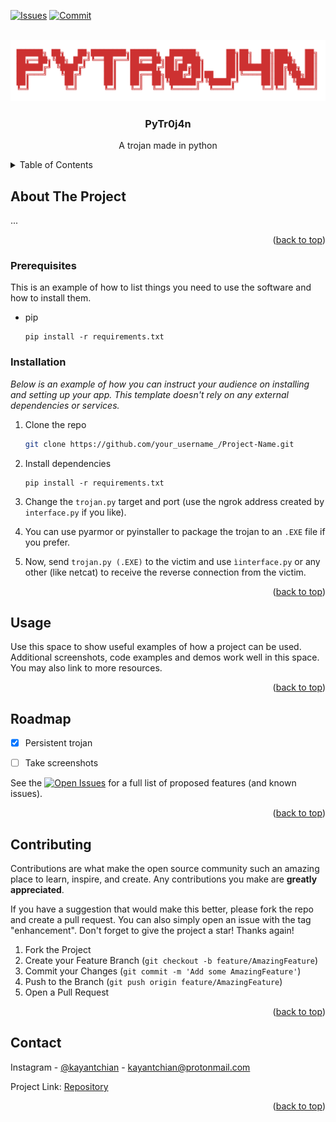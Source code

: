 <!-- Improved compatibility of back to top link: See: https://github.com/othneildrew/Best-README-Template/pull/73 -->
<a name="PyTr0j4n"></a>
<!--
*** Thanks for checking out the Best-README-Template. If you have a suggestion
*** that would make this better, please fork the repo and create a pull request
*** or simply open an issue with the tag "enhancement".
*** Don't forget to give the project a star!
*** Thanks again! Now go create something AMAZING! :D
-->



<!-- PROJECT SHIELDS -->
<!--
*** I'm using markdown "reference style" links for readability.
*** Reference links are enclosed in brackets [ ] instead of parentheses ( ).
*** See the bottom of this document for the declaration of the reference variables
*** for contributors-url, forks-url, etc. This is an optional, concise syntax you may use.
*** https://www.markdownguide.org/basic-syntax/#reference-style-links
-->
[![Issues][issues-shield]][issues-url]
[![Commit][commit-shield]][commit-url]


<!-- PROJECT LOGO-->
<br />
<div align="center">
  <a>
    <img src="images/logo.png" alt="Logo">
  </a>

  <h3 align="center">PyTr0j4n</h3>

  <p align="center">
    A trojan made in python
</div>



<!-- TABLE OF CONTENTS -->
<details>
  <summary>Table of Contents</summary>
  <ol>
    <li>
      <a href="#about-the-project">About The Project</a>
    </li>
    <li>
      <a href="#getting-started">Getting Started</a>
      <ul>
        <li><a href="#prerequisites">Prerequisites</a></li>
        <li><a href="#installation">Installation</a></li>
      </ul>
    </li>
    <li><a href="#usage">Usage</a></li>
    <li><a href="#roadmap">Roadmap</a></li>
  </ol>
</details>



<!-- ABOUT THE PROJECT -->
## About The Project
...
<p align="right">(<a href="#readme-top">back to top</a>)</p>


### Prerequisites

This is an example of how to list things you need to use the software and how to install them.
* pip
  ```
  pip install -r requirements.txt
  ```

### Installation

_Below is an example of how you can instruct your audience on installing and setting up your app. This template doesn't rely on any external dependencies or services._

1. Clone the repo
   ```sh
   git clone https://github.com/your_username_/Project-Name.git
   ```
2. Install dependencies
   ```pip
   pip install -r requirements.txt
   ```
3. Change the `trojan.py` target and port (use the ngrok address created by `interface.py` if you like). 
   
4. You can use pyarmor or pyinstaller to package the trojan to an `.EXE` file if you prefer.

5. Now, send `trojan.py (.EXE)` to the victim and use `ìinterface.py` or any other (like netcat) to receive the reverse connection from the victim. 
<p align="right">(<a href="#readme-top">back to top</a>)</p>



<!-- USAGE EXAMPLES -->
## Usage

Use this space to show useful examples of how a project can be used. Additional screenshots, code examples and demos work well in this space. You may also link to more resources.



<p align="right">(<a href="#readme-top">back to top</a>)</p>



<!-- ROADMAP -->
## Roadmap

- [x] Persistent trojan 
- [ ] Take screenshots


See the [![Open Issues][issues-shield]][issues-url] for a full list of proposed features (and known issues).

<p align="right">(<a href="#readme-top">back to top</a>)</p>



<!-- CONTRIBUTING -->
## Contributing

Contributions are what make the open source community such an amazing place to learn, inspire, and create. Any contributions you make are **greatly appreciated**.

If you have a suggestion that would make this better, please fork the repo and create a pull request. You can also simply open an issue with the tag "enhancement".
Don't forget to give the project a star! Thanks again!

1. Fork the Project
2. Create your Feature Branch (`git checkout -b feature/AmazingFeature`)
3. Commit your Changes (`git commit -m 'Add some AmazingFeature'`)
4. Push to the Branch (`git push origin feature/AmazingFeature`)
5. Open a Pull Request

<p align="right">(<a href="#readme-top">back to top</a>)</p>


<!-- CONTACT -->
## Contact

Instagram - [@kayantchian](https://instagram.com/kayantchian) - kayantchian@protonmail.com

Project Link: [Repository](https://github.com/kayantchian/PyTr0j4n/)

<p align="right">(<a href="#readme-top">back to top</a>)</p>




<!-- MARKDOWN LINKS & IMAGES -->
<!-- https://www.markdownguide.org/basic-syntax/#reference-style-links -->

[issues-url]: https://github.com/kayantchian/PyTr0j4n/issues
[issues-shield]: https://img.shields.io/github/issues/kayantchian/PyTr0j4n?style=flat-square&label=Issues&color=%23eb9b34
[commit-url]: [https://github.com/othneildrew/Best-README-Template/issues](https://github.com/kayantchian/PyTr0j4n/commits)
[commit-shield]: https://img.shields.io/github/commit-activity/t/kayantchian/PyTr0j4n?style=flat-square&label=Commits&color=%23eb9b34

